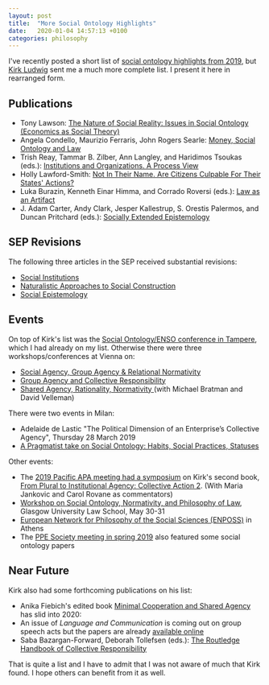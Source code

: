 ```yaml
---
layout: post
title:  "More Social Ontology Highlights"
date:   2020-01-04 14:57:13 +0100
categories: philosophy
---
```


I've recently posted a short list of [social ontology highlights from 2019](http://dstrohmaier.com/philosophy/2019/12/23/Best-of-Social-Ontology-2019.html), but [Kirk Ludwig](http://philosophy.indiana.edu/people/ludwig.shtml) sent me a much more complete list. I present it here in rearranged form.

## Publications

* Tony Lawson: [The Nature of Social Reality: Issues in Social Ontology (Economics as Social Theory)](https://www.csog.econ.cam.ac.uk/Publications/Publications)
*  Angela Condello, Maurizio Ferraris, John Rogers Searle: [Money, Social Ontology and Law](https://www.routledge.com/Money-Social-Ontology-and-Law-1st-Edition/Condello-Ferraris-Rogers-Searle/p/book/9780367191115)
* Trish Reay, Tammar B. Zilber, Ann Langley, and Haridimos Tsoukas (eds.): [Institutions and Organizations. A Process View](https://global.oup.com/academic/product/institutions-and-organizations-9780198843818)
* Holly Lawford-Smith: [Not In Their Name. Are Citizens Culpable For Their States' Actions?](https://global.oup.com/academic/product/not-in-their-name-9780198833666)
* Luka Burazin, Kenneth Einar Himma, and Corrado Roversi (eds.): [Law as an Artifact](https://global.oup.com/academic/product/law-as-an-artifact-9780198821977)
* J. Adam Carter, Andy Clark, Jesper Kallestrup, S. Orestis Palermos, and Duncan Pritchard (eds.): [Socially Extended Epistemology](https://global.oup.com/academic/product/socially-extended-epistemology-9780198801764)

## SEP Revisions
The following three articles in the SEP received substantial revisions:
* [Social Institutions](https://plato.stanford.edu/entries/social-institutions/)
* [Naturalistic Approaches to Social Construction](https://plato.stanford.edu/entries/social-construction-naturalistic/)
* [Social Epistemology](https://plato.stanford.edu/entries/epistemology-social/)

## Events
On top of Kirk's list was the [Social Ontology/ENSO conference in Tampere](https://events.tuni.fi/socialontology2019/), which I had already on my list. Otherwise there were three workshops/conferences at Vienna on:
* [Social Agency, Group Agency & Relational Normativity](https://groupagency.univie.ac.at/fileadmin/user_upload/p_groupagency/Program_Conference_Social_Agency.pdf)
* [Group Agency and Collective Responsibility](https://groupagency.univie.ac.at/events/workshops-and-conferences/workshop-group-agency-and-collective-responsibility/)
* [Shared Agency, Rationality, Normativity ](https://groupagency.univie.ac.at/events/workshops-and-conferences/workshop-shared-agency-rationality-normativity/ ) (with Michael Bratman and David Velleman)

There were two events in Milan:
* Adelaide de Lastic "The Political Dimension of an Enterprise’s Collective Agency", Thursday 28 March 2019
* [A Pragmatist take on Social Ontology: Habits, Social Practices, Statuses]( http://www.dipafilo.unimi.it/ecm/home/aggiornamenti-e-archivi/tutte-le-notizie/content/28-novembre-2019-italo-testa-a-pragmatist-take-on-social-ontology-habits-social-practices-statuses.0000.UNIMIDIRE-81494)

Other events:
* The [2019 Pacific APA meeting had a symposium](https://www.apaonline.org/event/2019pacific) on Kirk's second book, [From Plural to Institutional Agency: Collective Action 2](https://global.oup.com/academic/product/from-plural-to-institutional-agency-9780198789994). (With Maria Jankovic and Carol Rovane as commentators)
* [Workshop on Social Ontology, Normativity, and Philosophy of Law](https://socialontologyglasgow.wordpress.com/events/), Glasgow University Law School, May 30-31
* [European Network for Philosophy of the Social Sciences (ENPOSS)](http://enposs.eu/past-enposs-2/) in Athens
* The [PPE Society meeting in spring 2019](https://ppesociety.org/the-2019-ppe-society-meeting/) also featured some social ontology papers

## Near Future
Kirk also had some forthcoming publications on his list:
* Anika Fiebich's edited book [Minimal Cooperation and Shared Agency](https://www.springer.com/gp/book/9783030297824) has slid into 2020:
* An issue of *Language and Communication* is coming out on group speech acts but the papers are already [available online](https://www.sciencedirect.com/journal/language-and-communication/special-issue/10K75XZFFJ3)
* Saba Bazargan-Forward, Deborah Tollefsen (eds.): [The Routledge Handbook of Collective Responsibility](https://www.routledge.com/The-Routledge-Handbook-of-Collective-Responsibility-1st-Edition/Bazargan-Forward-Tollefsen/p/book/9781138092242)


That is quite a list and I have to admit that I was not aware of much that Kirk found. I hope others can benefit from it as well.